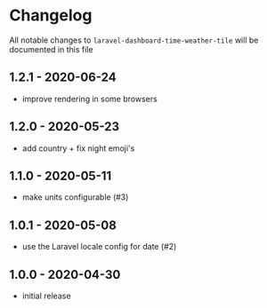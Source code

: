 # Changelog

All notable changes to `laravel-dashboard-time-weather-tile` will be documented in this file

## 1.2.1 - 2020-06-24

- improve rendering in some browsers

## 1.2.0 - 2020-05-23

- add country + fix night emoji's

## 1.1.0 - 2020-05-11

- make units configurable (#3)

## 1.0.1 - 2020-05-08

- use the Laravel locale config for date (#2)

## 1.0.0 - 2020-04-30

- initial release
